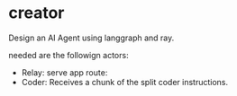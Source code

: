 # creator


Design an AI Agent using langgraph and ray. 

needed are the followign actors:
- Relay:
  serve app
  route:
- Coder:
  Receives a chunk of the split coder instructions.
  
